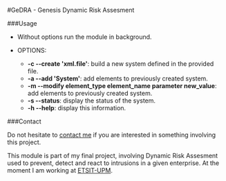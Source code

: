 #GeDRA - Genesis Dynamic Risk Assesment

###Usage
   	
- Without options      	  		   run the module in background.
    
- OPTIONS:
   * **-c --create 'xml.file'**: build a new system defined in the provided file.
   * **-a --add 'System'**: add elements to previously created system.
   * **-m --modify element_type element_name parameter new_value**: add elements to previously created system.
   * **-s --status**: display the status of the system.
   * **-h --help**: display this information.

###Contact 

Do not hesitate to [contact me](mailto:carlos@g3nesis.es) if you are interested in something involving this project. 

This module is part of my final project, involving Dynamic Risk Assesment used to prevent, detect and react to intrusions in a given enterprise. At the moment I am working at [ETSIT-UPM](http://www.etsit.upm.es/).


